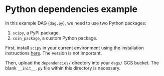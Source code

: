 # Python dependencies example
 
In this example DAG (`dag.py`), we need to use two Python packages:

1. `scipy`, a PyPI package.
1. `coin_package`, a custom Python package.

First, install `scipy` in your current environment using the installation instructions [here](https://cloud.google.com/composer/docs/how-to/using/installing-python-dependencies). The version is not important.

Then, upload the `dependencies/` directory into your `dags/` GCS bucket. The blank `__init__.py` file within this directory is necessary.

